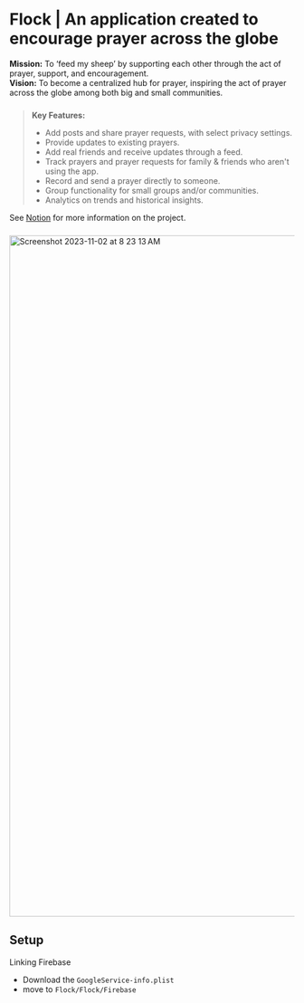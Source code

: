 # Flock | An application created to encourage prayer across the globe

**Mission:** To ‘feed my sheep’ by supporting each other through the act of prayer, support, and encouragement. <br>
**Vision:** To become a centralized hub for prayer, inspiring the act of prayer across the globe among both big and small communities.

###
>**Key Features:**
>- Add posts and share prayer requests, with select privacy settings.
>- Provide updates to existing prayers.
>- Add real friends and receive updates through a feed.
>- Track prayers and prayer requests for family & friends who aren't using the app.
>- Record and send a prayer directly to someone.
>- Group functionality for small groups and/or communities.
>- Analytics on trends and historical insights.

See [Notion](https://www.notion.so/7a20c472b3bc4b50b79d57fdfdf22f73?v=8703808a97b34242a8b2a00cb1456be9&pvs=4) for more information on the project.

###
<img width="1204" alt="Screenshot 2023-11-02 at 8 23 13 AM" src="https://github.com/lammylol/Prayer-Calendar/assets/44993071/669810be-6829-4dfd-b5fd-41297521480b">

## Setup
Linking Firebase
- Download the `GoogleService-info.plist`
- move to `Flock/Flock/Firebase`
